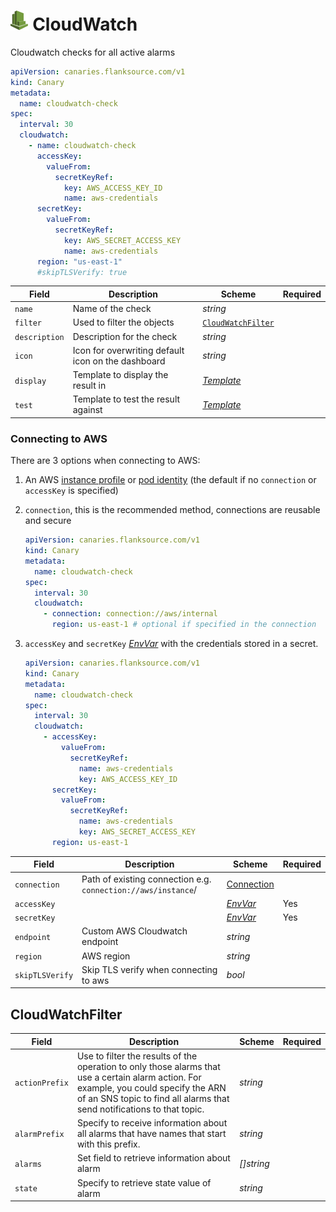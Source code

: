 # <img src='https://raw.githubusercontent.com/flanksource/flanksource-ui/main/src/icons/cloudwatch.svg' style='height: 32px'/> CloudWatch

Cloudwatch checks  for all active alarms

```yaml title="cloudwatch-alarms.yaml"
apiVersion: canaries.flanksource.com/v1
kind: Canary
metadata:
  name: cloudwatch-check
spec:
  interval: 30
  cloudwatch:
    - name: cloudwatch-check
      accessKey:
        valueFrom:
          secretKeyRef:
            key: AWS_ACCESS_KEY_ID
            name: aws-credentials
      secretKey:
        valueFrom:
          secretKeyRef:
            key: AWS_SECRET_ACCESS_KEY
            name: aws-credentials
      region: "us-east-1"
      #skipTLSVerify: true
```

| Field | Description | Scheme | Required |
| ----- | ----------- | ------ | -------- |
| `name` | Name of the check | *string* |  |
| `filter` | Used to filter the objects | [`CloudWatchFilter`](#cloudwatchfilter) |  |
| `description` | Description for the check | *string* |  |
| `icon` | Icon for overwriting default icon on the dashboard | *string* | |
| `display` | Template to display the result in | [*Template*](../concepts/templating.md) |  |
| `test` | Template to test the result against | [*Template*](../concepts/templating.md) |  |

### Connecting to AWS

There are 3 options when connecting to AWS:

1. An AWS [instance profile](https://docs.aws.amazon.com/AWSEC2/latest/UserGuide/iam-roles-for-amazon-ec2.html) or [pod identity](https://docs.aws.amazon.com/eks/latest/userguide/pod-configuration.html) (the default if no `connection` or `accessKey` is specified)
2. `connection`, this is the recommended method, connections are reusable and secure

    ```yaml title="aws-connection.yaml"
    apiVersion: canaries.flanksource.com/v1
    kind: Canary
    metadata:
      name: cloudwatch-check
    spec:
      interval: 30
      cloudwatch:
        - connection: connection://aws/internal
          region: us-east-1 # optional if specified in the connection
    ```

3. `accessKey` and `secretKey` [*EnvVar*](../../concepts/authentication/#envvar) with the credentials stored in a secret.

    ```yaml title="aws.yaml"
    apiVersion: canaries.flanksource.com/v1
    kind: Canary
    metadata:
      name: cloudwatch-check
    spec:
      interval: 30
      cloudwatch:
        - accessKey:
            valueFrom:
              secretKeyRef:
                name: aws-credentials
                key: AWS_ACCESS_KEY_ID
          secretKey:
            valueFrom:
              secretKeyRef:
                name: aws-credentials
                key: AWS_SECRET_ACCESS_KEY
          region: us-east-1
    ```

| Field           | Description                                                  | Scheme                                         | Required |
| --------------- | ------------------------------------------------------------ | ---------------------------------------------- | -------- |
| `connection`    | Path of existing connection e.g. `connection://aws/instance`/ | [Connection](../concepts/connections)          |          |
| `accessKey`     |                                                              | [*EnvVar*](../../concepts/authentication/#envvar) | Yes      |
| `secretKey`     |                                                              | [*EnvVar*](../../concepts/authentication/#envvar) | Yes      |
| `endpoint`      | Custom AWS Cloudwatch endpoint                               | *string*                                       |          |
| `region`        | AWS region                                                   | *string*                                       |          |
| `skipTLSVerify` | Skip TLS verify when connecting to aws                       | *bool*                                         |          |

## CloudWatchFilter

| Field | Description | Scheme | Required |
| ----- | ----------- | ------ | -------- |
| `actionPrefix` | Use to filter the results of the operation to only those alarms that use a certain alarm action. For example, you could specify the ARN of an SNS topic to find all alarms that send notifications to that topic. | *string* |  |
| `alarmPrefix` | Specify to receive information about all alarms that have names that start with this prefix. | *string* |  |
| `alarms` | Set field to retrieve information about alarm | *\[\]string* |  |
| `state` | Specify to retrieve state value of alarm | *string* |  |
